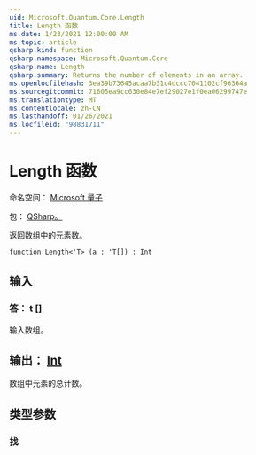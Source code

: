 ```yaml
---
uid: Microsoft.Quantum.Core.Length
title: Length 函数
ms.date: 1/23/2021 12:00:00 AM
ms.topic: article
qsharp.kind: function
qsharp.namespace: Microsoft.Quantum.Core
qsharp.name: Length
qsharp.summary: Returns the number of elements in an array.
ms.openlocfilehash: 3ea39b73645acaa7b31c4dccc7041102cf96364a
ms.sourcegitcommit: 71605ea9cc630e84e7ef29027e1f0ea06299747e
ms.translationtype: MT
ms.contentlocale: zh-CN
ms.lasthandoff: 01/26/2021
ms.locfileid: "98831711"
---
```

# <a name="length-function"></a>Length 函数

命名空间： [Microsoft 量子](xref:Microsoft.Quantum.Core)

包： [QSharp。](https://nuget.org/packages/Microsoft.Quantum.QSharp.Core)


返回数组中的元素数。

```qsharp
function Length<'T> (a : 'T[]) : Int
```


## <a name="input"></a>输入

### <a name="a--t"></a>答： t []

输入数组。



## <a name="output--int"></a>输出： [Int](xref:microsoft.quantum.lang-ref.int)

数组中元素的总计数。

## <a name="type-parameters"></a>类型参数

### <a name="t"></a>找

